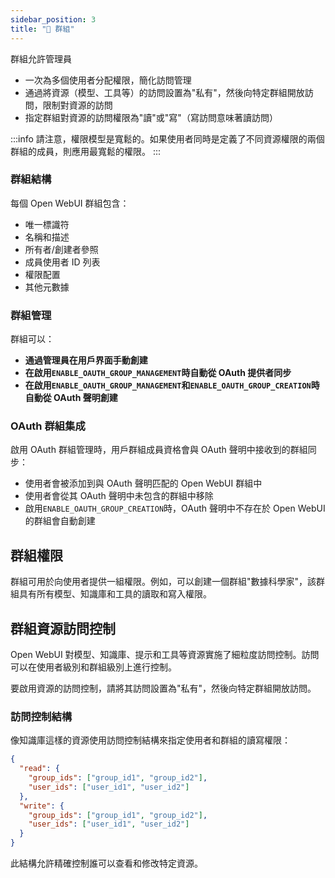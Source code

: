 ```yaml
---
sidebar_position: 3
title: "🔐 群組"
---
```


群組允許管理員
* 一次為多個使用者分配權限，簡化訪問管理
* 通過將資源（模型、工具等）的訪問設置為"私有"，然後向特定群組開放訪問，限制對資源的訪問
* 指定群組對資源的訪問權限為"讀"或"寫"（寫訪問意味著讀訪問）

:::info
請注意，權限模型是寬鬆的。如果使用者同時是定義了不同資源權限的兩個群組的成員，則應用最寬鬆的權限。
:::

### 群組結構

每個 Open WebUI 群組包含：

* 唯一標識符
* 名稱和描述
* 所有者/創建者參照
* 成員使用者 ID 列表
* 權限配置
* 其他元數據

### 群組管理

群組可以：

* **通過管理員在用戶界面手動創建**
* **在啟用`ENABLE_OAUTH_GROUP_MANAGEMENT`時自動從 OAuth 提供者同步**
* **在啟用`ENABLE_OAUTH_GROUP_MANAGEMENT`和`ENABLE_OAUTH_GROUP_CREATION`時自動從 OAuth 聲明創建**

### OAuth 群組集成

啟用 OAuth 群組管理時，用戶群組成員資格會與 OAuth 聲明中接收到的群組同步：

* 使用者會被添加到與 OAuth 聲明匹配的 Open WebUI 群組中
* 使用者會從其 OAuth 聲明中未包含的群組中移除
* 啟用`ENABLE_OAUTH_GROUP_CREATION`時，OAuth 聲明中不存在於 Open WebUI 的群組會自動創建

## 群組權限

群組可用於向使用者提供一組權限。例如，可以創建一個群組"數據科學家"，該群組具有所有模型、知識庫和工具的讀取和寫入權限。

## 群組資源訪問控制

Open WebUI 對模型、知識庫、提示和工具等資源實施了細粒度訪問控制。訪問可以在使用者級別和群組級別上進行控制。

要啟用資源的訪問控制，請將其訪問設置為"私有"，然後向特定群組開放訪問。

### 訪問控制結構

像知識庫這樣的資源使用訪問控制結構來指定使用者和群組的讀寫權限：

```json
{
  "read": {
    "group_ids": ["group_id1", "group_id2"],
    "user_ids": ["user_id1", "user_id2"]
  },
  "write": {
    "group_ids": ["group_id1", "group_id2"],
    "user_ids": ["user_id1", "user_id2"]
  }
}
```

此結構允許精確控制誰可以查看和修改特定資源。
